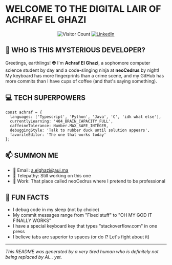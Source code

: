 # WELCOME TO THE DIGITAL LAIR OF ACHRAF EL GHAZI
<div align="center">
  
  ![Visitor Count](https://visitor-badge.laobi.icu/badge?page_id=AchrafELGhazi.AchrafELGhazi)
  [![LinkedIn](https://img.shields.io/badge/LinkedIn-Connect-blue?style=for-the-badge&logo=linkedin)](https://www.linkedin.com/in/achrafelghazi/)
  
</div>

## 🤔 WHO IS THIS MYSTERIOUS DEVELOPER?

Greetings, earthlings! 👽 I'm **Achraf El Ghazi**, a sophomore computer science student by day and a code-slinging ninja at **neoCedrus** by night! My keyboard has more fingerprints than a crime scene, and my GitHub has more commits than I have cups of coffee (and that's saying something).

## 💻 TECH SUPERPOWERS

```
const achraf = {
  languages: ['Typescript', 'Python', 'Java', 'C', 'idk what else'],
  currentlyLearning: '404_BRAIN_CAPACITY_FULL',
  caffeineTolerance: Number.MAX_SAFE_INTEGER,
  debuggingStyle: 'Talk to rubber duck until solution appears',
  favoriteEditor: 'The one that works today'
};
```

## 📫 SUMMON ME

- 📧 Email: a.elghazi@aui.ma
- 🔮 Telepathy: Still working on this one
- 🏢 Work: That place called neoCedrus where I pretend to be professional

## 🦄 FUN FACTS

- I debug code in my sleep (not by choice)
- My commit messages range from "Fixed stuff" to "OH MY GOD IT FINALLY WORKS"
- I have a special keyboard key that types "stackoverflow.com" in one press
- I believe tabs are superior to spaces (or do I? Let's fight about it)


---

*This README was generated by a very tired human who is definitely not being replaced by AI... yet.*
